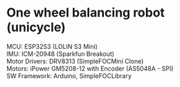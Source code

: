 # One wheel balancing robot (unicycle)

MCU: ESP32S3 (LOLIN S3 Mini)  
IMU: ICM-20948 (Sparkfun Breakout)  
Motor Drivers: DRV8313 (SimpleFOCMini Clone)  
Motors: iPower GM5208-12 with Encoder (AS5048A - SPI)  
SW Framework: Arduino, SimpleFOCLibrary  
